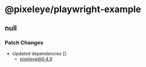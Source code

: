 # @pixeleye/playwright-example

## null

### Patch Changes

- Updated dependencies []:
  - pixeleye@0.4.9
